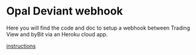 # Opal Deviant webhook
 
Here you will find the code and doc to setup a webhook between Trading View and byBit via an Heroku cloud app. 

[instructions](OPAL%20Deviant%20-%20Bybit%20webhook%20setup-2.pdf)
